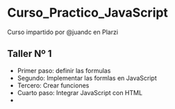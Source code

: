 # Curso_Practico_JavaScript
Curso impartido por @juandc en Plarzi 

## Taller Nº 1
- Primer paso: definir las formulas 
- Segundo: Implementar las formlas en JavaScript 
- Tercero: Crear funciones 
- Cuarto paso: Integrar JavaScript con HTML
-
